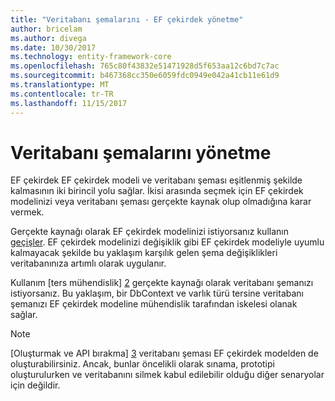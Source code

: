 ```yaml
---
title: "Veritabanı şemalarını - EF çekirdek yönetme"
author: bricelam
ms.author: divega
ms.date: 10/30/2017
ms.technology: entity-framework-core
ms.openlocfilehash: 765c80f43832e51471928d5f653aa12c6bd7c7ac
ms.sourcegitcommit: b467368cc350e6059fdc0949e042a41cb11e61d9
ms.translationtype: MT
ms.contentlocale: tr-TR
ms.lasthandoff: 11/15/2017
---
```

# <a name="managing-database-schemas"></a>Veritabanı şemalarını yönetme
EF çekirdek EF çekirdek modeli ve veritabanı şeması eşitlenmiş şekilde kalmasının iki birincil yolu sağlar. İkisi arasında seçmek için EF çekirdek modelinizi veya veritabanı şeması gerçekte kaynak olup olmadığına karar vermek.

Gerçekte kaynağı olarak EF çekirdek modelinizi istiyorsanız kullanın [geçişler][1]. EF çekirdek modelinizi değişiklik gibi EF çekirdek modeliyle uyumlu kalmayacak şekilde bu yaklaşım karşılık gelen şema değişiklikleri veritabanınıza artımlı olarak uygulanır.

Kullanım [ters mühendislik] [ 2] gerçekte kaynağı olarak veritabanı şemanızı istiyorsanız. Bu yaklaşım, bir DbContext ve varlık türü tersine veritabanı şemanızı EF çekirdek modeline mühendislik tarafından iskelesi olanak sağlar.

> [!NOTE]
> [Oluşturmak ve API bırakma] [ 3] veritabanı şeması EF çekirdek modelden de oluşturabilirsiniz. Ancak, bunlar öncelikli olarak sınama, prototipi oluşturulurken ve veritabanını silmek kabul edilebilir olduğu diğer senaryolar için değildir.


  [1]: migrations/index.md
  [2]: scaffolding.md
  [3]: ensure-created.md
